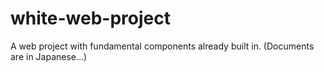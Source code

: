 # white-web-project
A web project with fundamental components already built in. (Documents are in Japanese...)
